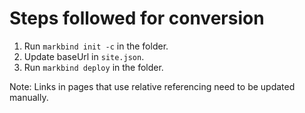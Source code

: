# Steps followed for conversion

1. Run `markbind init -c` in the folder.
2. Update baseUrl in `site.json`.
3. Run `markbind deploy` in the folder.

Note: Links in pages that use relative referencing need to be updated manually. 
